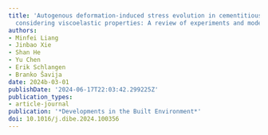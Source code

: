 ```yaml
---
title: 'Autogenous deformation-induced stress evolution in cementitious materials
  considering viscoelastic properties: A review of experiments and models'
authors:
- Minfei Liang
- Jinbao Xie
- Shan He
- Yu Chen
- Erik Schlangen
- Branko Šavija
date: 2024b-03-01
publishDate: '2024-06-17T22:03:42.299225Z'
publication_types:
- article-journal
publication: '*Developments in the Built Environment*'
doi: 10.1016/j.dibe.2024.100356
---
```

